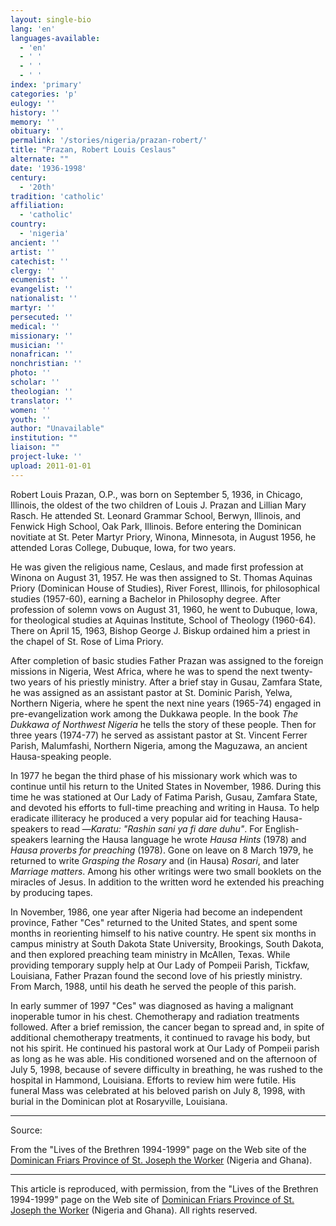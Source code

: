 ```yaml
---
layout: single-bio
lang: 'en'
languages-available:
  - 'en'
  - ' '
  - ' '
  - ' '
index: 'primary'
categories: 'p'
eulogy: ''
history: ''
memory: ''
obituary: ''
permalink: '/stories/nigeria/prazan-robert/'
title: "Prazan, Robert Louis Ceslaus"
alternate: ""
date: '1936-1998'
century:
  - '20th'
tradition: 'catholic'
affiliation:
  - 'catholic'
country:
  - 'nigeria'
ancient: ''
artist: ''
catechist: ''
clergy: ''
ecumenist: ''
evangelist: ''
nationalist: ''
martyr: ''
persecuted: ''
medical: ''
missionary: ''
musician: ''
nonafrican: ''
nonchristian: ''
photo: ''
scholar: ''
theologian: ''
translator: ''
women: ''
youth: ''
author: "Unavailable"
institution: ""
liaison: ""
project-luke: ''
upload: 2011-01-01
---
```




Robert Louis Prazan, O.P., was born on September 5, 1936,
in Chicago, Illinois, the oldest of the two children of Louis J. Prazan and
Lillian Mary Rasch. He attended St. Leonard Grammar School, Berwyn, Illinois,
and Fenwick High School, Oak Park, Illinois. Before entering the Dominican
novitiate at St. Peter Martyr Priory, Winona, Minnesota, in August 1956, he
attended Loras College, Dubuque, Iowa, for two years.

He was given the religious name, Ceslaus, and made first profession at
Winona on August 31, 1957. He was then assigned to St. Thomas Aquinas Priory
(Dominican House of Studies), River Forest, Illinois, for philosophical
studies (1957-60), earning a Bachelor in Philosophy degree. After profession
of solemn vows on August 31, 1960, he went to Dubuque, Iowa, for theological
studies at Aquinas Institute, School of Theology (1960-64). There on April 15,
1963, Bishop George J. Biskup ordained him a priest in the chapel of St. Rose
of Lima Priory.

After completion of basic studies Father Prazan was assigned to the foreign
missions in Nigeria, West Africa, where he was to spend the next twenty-two
years of his priestly ministry. After a brief stay in Gusau, Zamfara State, he
was assigned as an assistant pastor at St. Dominic Parish, Yelwa, Northern
Nigeria, where he spent the next nine years (1965-74) engaged in
pre-evangelization work among the Dukkawa people. In the book *The Dukkawa
of Northwest Nigeria* he tells the story of these people. Then for three
years (1974-77) he served as assistant pastor at St. Vincent Ferrer Parish,
Malumfashi, Northern Nigeria, among the Maguzawa, an ancient Hausa-speaking
people.

In 1977 he began the third phase of his missionary work which was to
continue until his return to the United States in November, 1986. During this
time he was stationed at Our Lady of Fatima Parish, Gusau, Zamfara State, and
devoted his efforts to full-time preaching and writing in Hausa. To help
eradicate illiteracy he produced a very popular aid for teaching
Hausa-speakers to read —*Karatu: "Rashin sani ya fi dare duhu"*. For
English-speakers learning the Hausa language he wrote *Hausa Hints*
(1978) and *Hausa proverbs for preaching* (1978). Gone on leave on 8
March 1979, he returned to write *Grasping the Rosary* and (in Hausa)
*Rosari*, and later *Marriage matters*. Among his other writings
were two small booklets on the miracles of Jesus.  In addition to the
written word he extended his preaching by producing tapes.

In November, 1986, one year after Nigeria had become an independent
province, Father "Ces" returned to the United States, and spent some months in
reorienting himself to his native country. He spent six months in campus
ministry at South Dakota State University, Brookings, South Dakota, and then
explored preaching team ministry in McAllen, Texas. While providing temporary
supply help at Our Lady of Pompeii Parish, Tickfaw, Louisiana, Father Prazan
found the second love of his priestly ministry. From March, 1988, until his
death he served the people of this parish.

In early summer of 1997 "Ces" was diagnosed as having a malignant
inoperable tumor in his chest. Chemotherapy and radiation treatments followed.
After a brief remission, the cancer began to spread and, in spite of
additional chemotherapy treatments, it continued to ravage his body, but not
his spirit. He continued his pastoral work at Our Lady of Pompeii parish as
long as he was able. His conditioned worsened and on the afternoon of July 5,
1998, because of severe difficulty in breathing, he was rushed to the hospital
in Hammond, Louisiana. Efforts to review him were futile. His funeral Mass was
celebrated at his beloved parish on July 8, 1998, with burial in the Dominican
plot at Rosaryville, Louisiana.



---

Source:

From the "Lives of the Brethren 1994-1999" page on the Web site of the [Dominican Friars Province of St. Joseph the Worker](http://www.domcentral.org) (Nigeria and Ghana).

---

This article is reproduced, with permission, from the "Lives of the Brethren 1994-1999" page on the Web site of [Dominican Friars Province of St. Joseph the Worker](http://www.domcentral.org) (Nigeria and Ghana).  All rights reserved.